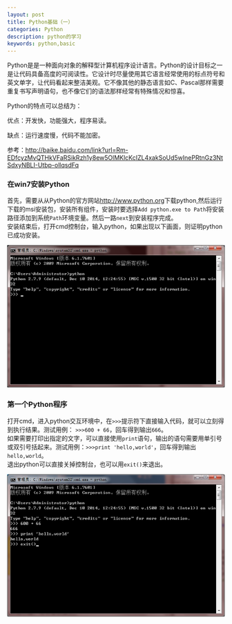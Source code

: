 ```yaml
---
layout: post
title: Python基础（一）
categories: Python
description: python的学习
keywords: python,basic
---
```


Python是是一种面向对象的解释型计算机程序设计语言。Python的设计目标之一是让代码具备高度的可阅读性。它设计时尽量使用其它语言经常使用的标点符号和英文单字，让代码看起来整洁美观。它不像其他的静态语言如C、Pascal那样需要重复书写声明语句，也不像它们的语法那样经常有特殊情况和惊喜。

Python的特点可以总结为：

优点：开发快，功能强大，程序易读。

缺点：运行速度慢，代码不能加密。

参考：<http://baike.baidu.com/link?url=Rm-EDfcyzMvQTHkVFaRSikRzh1y8ew5OlMKlcKcIZL4xakSoUd5wInePRtnGz3NtSdxyNBLI-Utbp-ollqsdFq>

### 在win7安装Python

首先，需要从从Python的官方网站<http://www.python.org>下载python,然后运行下载的msi安装包，安装所有组件，安装时要选择`Add python.exe to Path`将安装路径添加到系统`Path`环境变量。然后一路`next`到安装程序完成。  
安装结束后，打开cmd控制台，输入python，如果出现以下画面，则证明python已成功安装。

![python-install](/images/posts/python/install.png)

### 第一个Python程序

打开cmd，进入python交互环境中，在`>>>`提示符下直接输入代码，就可以立刻得到执行结果。测试用例：
`>>>600 + 66`，回车得到输出`666`。  
如果需要打印出指定的文字，可以直接使用`print`语句，输出的语句需要用单引号或双引号括起来。测试用例：`>>>print 'hello,world'`，回车得到输出`hello,world`。  
退出python可以直接关掉控制台，也可以用`exit()`来退出。

![python-test-1](/images/posts/python/test-1.png)



